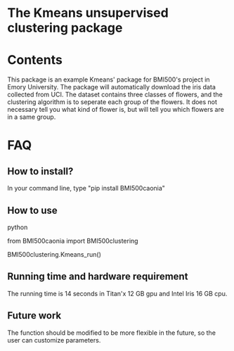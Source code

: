 # The Kmeans unsupervised clustering package

# Contents
This package is an example Kmeans' package for BMI500's project in Emory University. The package will automatically download the iris data collected from UCI. The dataset contains three classes of flowers, and the clustering algorithm is to seperate each group of the flowers. It does not necessary tell you what kind of flower is, but will tell you which flowers are in a same group.

# FAQ

## How to install?

In your command line, type "pip install BMI500caonia"

## How to use

python

from BMI500caonia import BMI500clustering

BMI500clustering.Kmeans_run()

## Running time and hardware requirement

The running time is 14 seconds in Titan'x 12 GB gpu and Intel Iris 16 GB cpu. 

## Future work

The function should be modified to be more flexible in the future, so the user can customize parameters. 